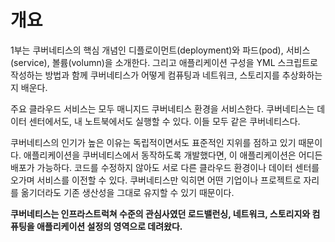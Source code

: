 <!-- Date: 2025-01-01 -->
<!-- Update Date: 2025-01-01 -->
<!-- File ID: f10fc824-3c91-47f8-b969-fa64ff1a9ee6 -->
<!-- Author: Seoyeon Jang -->

# 개요

1부는 쿠버네티스의 핵심 개념인 디플로이먼트(deployment)와 파드(pod), 서비스(service), 볼륨(volumn)을 소개한다.
그리고 애플리케이션 구성을 YML 스크립트로 작성하는 방법과 함께 쿠버네티스가 어떻게 컴퓨팅과 네트워크, 스토리지를 추상화하는지 배운다.

주요 클라우드 서비스는 모두 매니지드 쿠버네티스 환경을 서비스한다. 쿠버네티스는 데이터 센터에서도, 내 노트북에서도 실행할 수 있다.
이들 모두 같은 쿠버네티스다.

쿠버네티스의 인기가 높은 이유는 독립적이면서도 표준적인 지위를 점하고 있기 때문이다.
애플리케이션을 쿠버네티스에서 동작하도록 개발했다면, 이 애플리케이션은 어디든 배포가 가능하다.
코드를 수정하지 않아도 서로 다른 클라우드 환경이나 데이터 센터를 오가며 서비스를 이전할 수 있다.
쿠버네티스만 익히면 어떤 기업이나 프로젝트로 자리를 옮기더라도 기존 생산성을 그대로 유지할 수 있기 때문이다.

**쿠버네티스는 인프라스트럭쳐 수준의 관심사였던 로드밸런싱, 네트워크, 스토리지와 컴퓨팅을 애플리케이션 설정의 영역으로 데려왔다.**